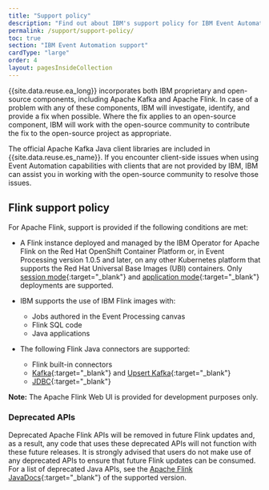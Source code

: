```yaml
---
title: "Support policy"
description: "Find out about IBM's support policy for IBM Event Automation capabilities, including support provided for the included open-source components."
permalink: /support/support-policy/
toc: true
section: "IBM Event Automation support"
cardType: "large"
order: 4
layout: pagesInsideCollection
---
```


{{site.data.reuse.ea_long}} incorporates both IBM proprietary and open-source components, including Apache Kafka and Apache Flink. In case of a problem with any of these components, IBM will investigate, identify, and provide a fix when possible. Where the fix applies to an open-source component, IBM will work with the open-source community to contribute the fix to the open-source project as appropriate. 

The official Apache Kafka Java client libraries are included in {{site.data.reuse.es_name}}. If you encounter client-side issues when using Event Automation capabilities with clients that are not provided by IBM, IBM can assist you in working with the open-source community to resolve those issues.

## Flink support policy 

For Apache Flink, support is provided if the following conditions are met:

- A Flink instance deployed and managed by the IBM Operator for Apache Flink on the Red Hat OpenShift Container Platform or, in Event Processing version 1.0.5 and later, on any other Kubernetes platform that supports the Red Hat Universal Base Images (UBI) containers. Only [session mode](https://nightlies.apache.org/flink/flink-docs-release-1.20/docs/deployment/overview/#session-mode){:target="_blank"} and [application mode](https://nightlies.apache.org/flink/flink-docs-release-1.20/docs/deployment/overview/#application-mode){:target="_blank"} deployments are supported. 


- IBM supports the use of IBM Flink images with:

  - Jobs authored in the Event Processing canvas
  - Flink SQL code
  - Java applications

- The following Flink Java connectors are supported:

  - Flink built-in connectors
  - [Kafka](https://nightlies.apache.org/flink/flink-docs-release-1.20/docs/connectors/table/kafka/){:target="_blank"} and [Upsert Kafka](https://nightlies.apache.org/flink/flink-docs-release-1.20/docs/connectors/table/upsert-kafka/){:target="_blank"}
  - [JDBC](https://nightlies.apache.org/flink/flink-docs-release-1.20/docs/connectors/table/jdbc/){:target="_blank"}

**Note:** The Apache Flink Web UI is provided for development purposes only.

### Deprecated APIs 

Deprecated Apache Flink APIs will be removed in future Flink updates and, as a result, any code that uses these deprecated APIs will not function with these future releases. It is strongly advised that users do not make use of any deprecated APIs to ensure that future Flink updates can be consumed. For a list of deprecated Java APIs, see the [Apache Flink JavaDocs](https://javadoc.io/doc/org.apache.flink/flink-java/latest/index.html){:target="_blank"} of the supported version.